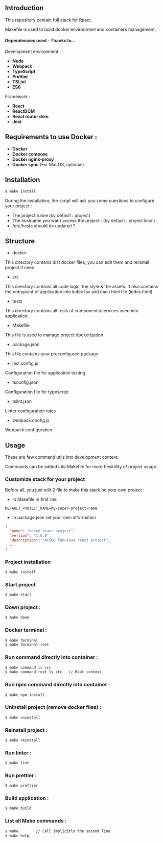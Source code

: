 ## Introduction

This repository contain full stack for React.

Makefile is used to build docker environment and containers management. 

#### Dependencies used - Thanks to...

Development environment :
- **Node**
- **Webpack**
- **TypeScript**
- **Prettier**
- **TSLint**
- **ES6**

Framework : 
- **React**
- **ReactDOM**
- **React router dom**
- **Jest**

## Requirements to use Docker :

- **Docker**
- **Docker compose**
- **Docker nginx-proxy**
- **Docker sync** (For MacOS, optional)

## Installation
```bash
$ make install
```

During the installation, the script will ask you some questions to configure your project : 
- The project name (by default : project)
- The hostname you want access the project : (by default : project.local)
- /etc/hosts should be updated ?

## Structure

- docker

This directory contains dist docker files, you can edit them and reinstall project if need

- src

This directory contains all code logic, the style & the assets.
It also contains the entrypoint of application into index.tsx and main html file (index.html)

- tests

This directory contains all tests of components/services used into application.

- Makefile

This file is used to manage project dockerization

- package.json

This file contains your preconfigured package

- jest.config.js

Configuration file for application testing

- tsconfig.json

Configuration file for typescript

- tslint.json

Linter configuration rules

- webpack.config.js

Webpack configuration

## Usage

These are few command utils into development context.

Commands can be added into Makefile for more flexibility of project usage.

### Customize stack for your project

Before all, you just edit 2 file to make this stack be your own project : 
- In Makefile in first line
```dotenv
DEFAULT_PROJECT_NAME=my-super-project-name
```

- In package.json set your own information
```json
{
  "name": "acseo-react-project",
  "version": "1.0.0",
  "description": "ACSEO fabulous react project",
  ...
}
```

### Project installation

```bash
$ make install
```

### Start project

```bash
$ make start
```

### Down project :
```bash
$ make down
```

### Docker terminal :
```bash
$ make terminal
$ make terminal-root
```

### Run command directly into container :

```bash
$ make command ls src
$ make command-root ls src   // Root context
```

### Run npm command directly into container :

```bash
$ make npm install
```

### Uninstall project (remove docker files) :
```bash
$ make uninstall
```

### Reinstall project :
```bash
$ make reinstall
```

### Run linter :
```bash
$ make lint
```

### Run prettier :
```bash
$ make prettier
```

### Build application :

```bash
$ make build
```

### List all Make commands :
```bash
$ make        // Call implicitly the second line
$ make help
```
